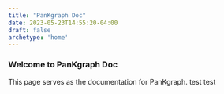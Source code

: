 ```yaml
---
title: "PanKgraph Doc"
date: 2023-05-23T14:55:20-04:00
draft: false
archetype: 'home'
---
```


### Welcome to PanKgraph Doc
This page serves as the documentation for PanKgraph.
test test
